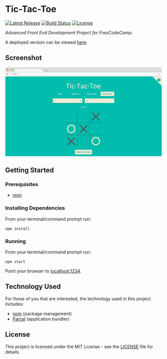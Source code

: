 # Tic-Tac-Toe

[![Latest Release](https://img.shields.io/github/release/vanillaSlice/TicTacToe.svg)](https://github.com/vanillaSlice/TicTacToe/releases/latest)
[![Build Status](https://img.shields.io/travis/com/vanillaSlice/TicTacToe/master.svg)](https://travis-ci.com/vanillaSlice/TicTacToe)
[![License](https://img.shields.io/github/license/vanillaSlice/TicTacToe.svg)](LICENSE)

*Advanced Front End Development Project for FreeCodeCamp.*

A deployed version can be viewed [here](https://tictactoe.mikelowe.xyz/).

## Screenshot

![Screenshot](./images/screenshot-1.png)

## Getting Started

### Prerequisites

* [npm](https://www.npmjs.com/)

### Installing Dependencies

From your terminal/command prompt run:

```
npm install
```

### Running

From your terminal/command prompt run:

```
npm start
```

Point your browser to [localhost:1234](http://localhost:1234).

## Technology Used

For those of you that are interested, the technology used in this project includes:

* [npm](https://www.npmjs.com/) (package management)
* [Parcel](https://parceljs.org/) (application bundler)

## License

This project is licensed under the MIT License - see the [LICENSE](LICENSE) file for details.
